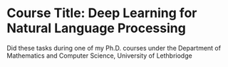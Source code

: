 # Course Title: Deep Learning for Natural Language Processing
Did these tasks during one of my Ph.D. courses under the Department of Mathematics and Computer Science, University of Lethbriodge
